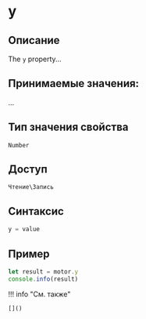 # y

## Описание
The `y` property...

## Принимаемые значения:
...

## Тип значения свойства
`Number`

## Доступ
`Чтение\Запись`

## Синтаксис
```javascript
y = value
```

## Пример
```javascript linenums="1"
let result = motor.y
console.info(result)
```

!!! info "См. также"

    []()

